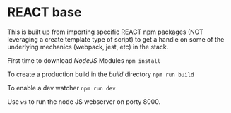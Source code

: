 # REACT base

This is built up from importing specific REACT npm packages (NOT leveraging a create template type of script) to get a handle on some of the underlying mechanics (webpack, jest, etc) in the stack.

First time to download *NodeJS* Modules `npm install`

To create a production build in the *build* directory `npm run build`

To enable a dev watcher `npm run dev`

Use `ws` to run the node JS webserver on porty 8000.
